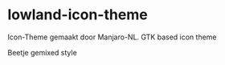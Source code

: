 # lowland-icon-theme

Icon-Theme gemaakt door Manjaro-NL. GTK based icon theme

Beetje gemixed style

